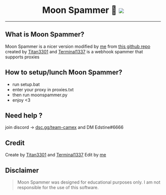 <h1 align="center">
  <br>
  Moon Spammer 🌙
  <img src="https://cdn.discordapp.com/attachments/1029037062852202638/1077609740298887259/1509905703_99px_ru_animacii_21965_fioletovaja_luna_v_oblachnom_nebe.gif">
  <br>
</h1>


---

## What is Moon Spammer?

Moon Spammer is a nicer version modified by [me](https://github.com/Edstine) from [this github repo](https://github.com/Terminal1337/discord-webhook-spammer)
created by [Titan3301](https://github.com/Titan3301) and [Terminal1337](https://github.com/Terminal1337) is a webhook spammer that supports proxies

## How to setup/lunch Moon Spammer?

- run setup.bat
- enter your proxy in proxies.txt
- then run moonspammer.py
- enjoy <3

## Need help ?
join discord -> [dsc.gg/team-camex](https://dsc.gg/team-camex) and DM Edstine#6666

## Credit
Create by [Titan3301](https://github.com/Titan3301) and [Terminal1337](https://github.com/Terminal1337)
Edit by [me](https://github.com/Edstine)

## Disclaimer

> Moon Spammer was designed for educational purposes only. I am not responsible for the use of this software.

